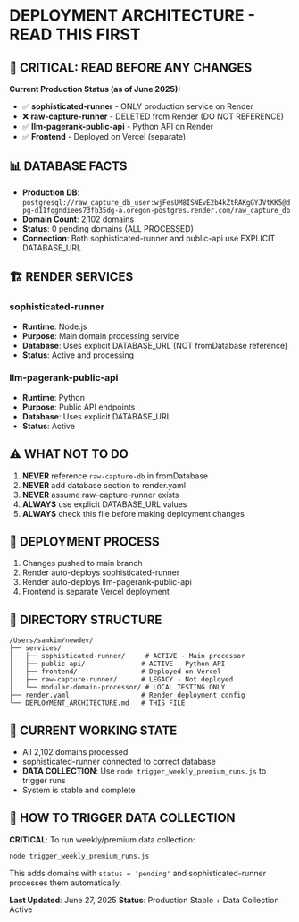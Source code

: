 # DEPLOYMENT ARCHITECTURE - READ THIS FIRST

## 🚨 CRITICAL: READ BEFORE ANY CHANGES

**Current Production Status (as of June 2025):**
- ✅ **sophisticated-runner** - ONLY production service on Render
- ❌ **raw-capture-runner** - DELETED from Render (DO NOT REFERENCE)
- ✅ **llm-pagerank-public-api** - Python API on Render
- ✅ **Frontend** - Deployed on Vercel (separate)

## 📊 DATABASE FACTS
- **Production DB**: `postgresql://raw_capture_db_user:wjFesUM8ISNEvE2b4kZtRAKgGYJVtKK5@dpg-d11fqgndiees73fb35dg-a.oregon-postgres.render.com/raw_capture_db`
- **Domain Count**: 2,102 domains
- **Status**: 0 pending domains (ALL PROCESSED)
- **Connection**: Both sophisticated-runner and public-api use EXPLICIT DATABASE_URL

## 🏗️ RENDER SERVICES

### sophisticated-runner
- **Runtime**: Node.js
- **Purpose**: Main domain processing service
- **Database**: Uses explicit DATABASE_URL (NOT fromDatabase reference)
- **Status**: Active and processing

### llm-pagerank-public-api  
- **Runtime**: Python
- **Purpose**: Public API endpoints
- **Database**: Uses explicit DATABASE_URL
- **Status**: Active

## ⚠️ WHAT NOT TO DO
1. **NEVER** reference `raw-capture-db` in fromDatabase
2. **NEVER** add database section to render.yaml
3. **NEVER** assume raw-capture-runner exists
4. **ALWAYS** use explicit DATABASE_URL values
5. **ALWAYS** check this file before making deployment changes

## 🔄 DEPLOYMENT PROCESS
1. Changes pushed to main branch
2. Render auto-deploys sophisticated-runner
3. Render auto-deploys llm-pagerank-public-api
4. Frontend is separate Vercel deployment

## 📁 DIRECTORY STRUCTURE
```
/Users/samkim/newdev/
├── services/
│   ├── sophisticated-runner/     # ACTIVE - Main processor
│   ├── public-api/              # ACTIVE - Python API
│   ├── frontend/                # Deployed on Vercel
│   ├── raw-capture-runner/      # LEGACY - Not deployed
│   └── modular-domain-processor/ # LOCAL TESTING ONLY
├── render.yaml                  # Render deployment config
└── DEPLOYMENT_ARCHITECTURE.md   # THIS FILE
```

## 🎯 CURRENT WORKING STATE
- All 2,102 domains processed
- sophisticated-runner connected to correct database
- **DATA COLLECTION**: Use `node trigger_weekly_premium_runs.js` to trigger runs
- System is stable and complete

## 🚀 HOW TO TRIGGER DATA COLLECTION
**CRITICAL**: To run weekly/premium data collection:
```bash
node trigger_weekly_premium_runs.js
```
This adds domains with `status = 'pending'` and sophisticated-runner processes them automatically.

**Last Updated**: June 27, 2025
**Status**: Production Stable + Data Collection Active 
